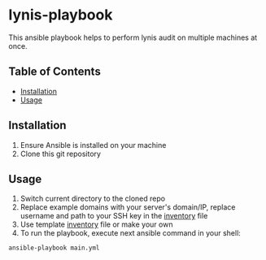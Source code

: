 # lynis-playbook
This ansible playbook helps to perform lynis audit on multiple machines at once.


## Table of Contents
- [Installation](#installation)
- [Usage](#usage)


## Installation
1. Ensure Ansible is installed on your machine
2. Clone this git repository


## Usage
1. Switch current directory to the cloned repo
2. Replace example domains with your server's domain/IP, replace username and path to your SSH key in the [inventory](./inventory) file
2. Use template [inventory](./inventory.example) file or make your own
3. To run the playbook, execute next ansible command in your shell:
```bash
ansible-playbook main.yml
```

